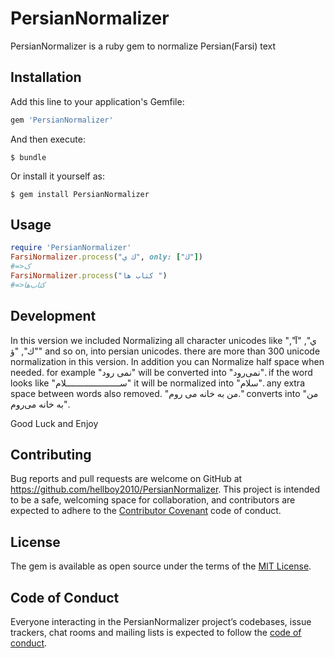 # PersianNormalizer

PersianNormalizer is a ruby gem to normalize Persian(Farsi) text



## Installation

Add this line to your application's Gemfile:

```ruby
gem 'PersianNormalizer'
```

And then execute:

    $ bundle

Or install it yourself as:

    $ gem install PersianNormalizer

## Usage
```ruby
require 'PersianNormalizer'
FarsiNormalizer.process("ك ي", only: ["ك"])
#=>ک
FarsiNormalizer.process("کتاب ها ")
#=>کتاب‌ها
```
## Development

In this version we included Normalizing all character unicodes like "ي", "آ", "ك", "ؤ" and so on, into persian unicodes. there are more than 300 unicode normalization in this version. In addition you can Normalize half space when needed. for example "نمی رود" will be converted into "نمی‌رود". if the word looks like "ســـــــــــــــــــــلام" it will be normalized into "سلام". any extra space between words also removed. "من به               خانه می روم." converts into "من به خانه می‌روم".

Good Luck and Enjoy

## Contributing

Bug reports and pull requests are welcome on GitHub at https://github.com/hellboy2010/PersianNormalizer. This project is intended to be a safe, welcoming space for collaboration, and contributors are expected to adhere to the [Contributor Covenant](http://contributor-covenant.org) code of conduct.

## License

The gem is available as open source under the terms of the [MIT License](https://opensource.org/licenses/MIT).

## Code of Conduct

Everyone interacting in the PersianNormalizer project’s codebases, issue trackers, chat rooms and mailing lists is expected to follow the [code of conduct](https://github.com/[USERNAME]/PersianNormalizer/blob/master/CODE_OF_CONDUCT.md).
